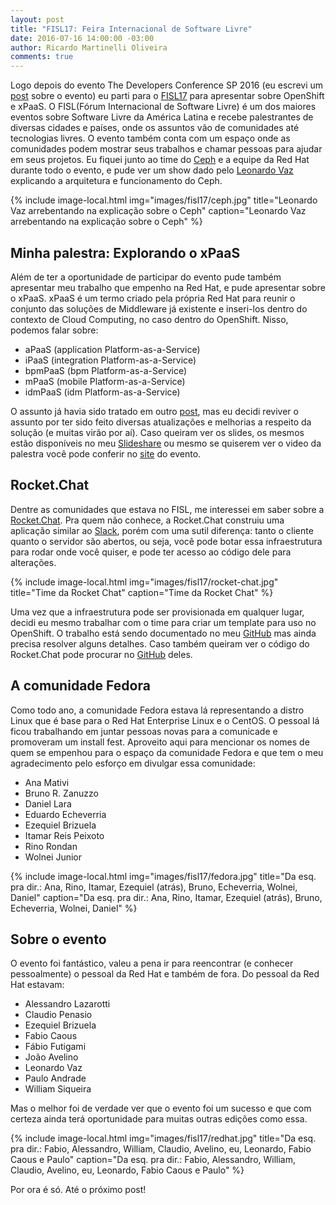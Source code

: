 ```yaml
---
layout: post
title: "FISL17: Feira Internacional de Software Livre"
date: 2016-07-16 14:00:00 -03:00
author: Ricardo Martinelli Oliveira
comments: true
---
```

Logo depois do evento The Developers Conference SP 2016 (eu escrevi um [post][tdc-post] sobre o evento) eu 
parti para o [FISL17][fisl17-site] para apresentar sobre OpenShift e xPaaS. O FISL(Fórum Internacional de Software Livre)
é um dos maiores eventos sobre Software Livre da América Latina e recebe palestrantes de diversas cidades e países,
onde os assuntos vão de comunidades até tecnologias livres. O evento também conta com um espaço onde as
comunidades podem mostrar seus trabalhos e chamar pessoas para ajudar em seus projetos.
Eu fiquei junto ao time do [Ceph][ceph-site] e a equipe da Red Hat durante todo o evento, e pude ver um show
dado pelo [Leonardo Vaz][lvaz-linkedin] explicando a arquitetura e funcionamento do Ceph.

{% include image-local.html
        img="images/fisl17/ceph.jpg"
        title="Leonardo Vaz arrebentando na explicação sobre o Ceph"
        caption="Leonardo Vaz arrebentando na explicação sobre o Ceph" %}

Minha palestra: Explorando o xPaaS
----------------------------------
Além de ter a oportunidade de participar do evento pude também apresentar meu trabalho que empenho na Red
Hat, e pude apresentar sobre o xPaaS. xPaaS é um termo criado pela própria Red Hat para reunir o conjunto
das soluções de Middleware já existente e inseri-los dentro do contexto de Cloud Computing, no caso dentro
do OpenShift. Nisso, podemos falar sobre:

* aPaaS (application Platform-as-a-Service)
* iPaaS (integration Platform-as-a-Service)
* bpmPaaS (bpm Platform-as-a-Service)
* mPaaS (mobile Platform-as-a-Service)
* idmPaaS (idm Platform-as-a-Service)

O assunto já havia sido tratado em outro [post][xpaas-post], mas eu decidi reviver o assunto por ter sido
feito diversas atualizações e melhorias a respeito da solução (e muitas virão por aí). Caso queiram ver os
slides, os mesmos estão disponíveis no meu [Slideshare][xpaas-slides] ou mesmo se quiserem ver o video da
palestra você pode conferir no [site][video-xpaas] do evento.

Rocket.Chat
-----------
Dentre as comunidades que estava no FISL, me interessei em saber sobre a [Rocket.Chat][rocketchat-site].
Pra quem não conhece, a Rocket.Chat construiu uma aplicação similar ao [Slack][slack-site], porém com uma
sutil diferença: tanto o cliente quanto o servidor são abertos, ou seja, você pode botar essa infraestrutura
para rodar onde você quiser, e pode ter acesso ao código dele para alterações.

{% include image-local.html
        img="images/fisl17/rocket-chat.jpg"
        title="Time da Rocket Chat"
        caption="Time da Rocket Chat" %}
        
Uma vez que a infraestrutura pode ser provisionada em qualquer lugar, decidi eu mesmo trabalhar com o time para
criar um template para uso no OpenShift. O trabalho está sendo documentado no meu [GitHub][rocketchat-openshift-repo]
 mas ainda precisa resolver alguns detalhes. Caso também queiram ver o código do Rocket.Chat pode procurar no
 [GitHub][rocketchat-repo] deles. 

A comunidade Fedora
-------------------
Como todo ano, a comunidade Fedora estava lá representando a distro Linux que é base para o Red Hat Enterprise Linux
e o CentOS. O pessoal lá ficou trabalhando em juntar pessoas novas para a comunicade e promoveram um install fest.
Aproveito aqui para mencionar os nomes de quem se empenhou para o espaço da comunidade Fedora e que tem o meu
agradecimento pelo esforço em divulgar essa comunidade:

* Ana Mativi
* Bruno R. Zanuzzo
* Daniel Lara
* Eduardo Echeverria
* Ezequiel Brizuela
* Itamar Reis Peixoto
* Rino Rondan
* Wolnei Junior

{% include image-local.html
        img="images/fisl17/fedora.jpg"
        title="Da esq. pra dir.: Ana, Rino, Itamar, Ezequiel (atrás), Bruno, Echeverria, Wolnei, Daniel"
        caption="Da esq. pra dir.: Ana, Rino, Itamar, Ezequiel (atrás), Bruno, Echeverria, Wolnei, Daniel" %}

Sobre o evento
--------------
O evento foi fantástico, valeu a pena ir para reencontrar (e conhecer pessoalmente) o pessoal da Red Hat e também
de fora. Do pessoal da Red Hat estavam:

* Alessandro Lazarotti
* Claudio Penasio
* Ezequiel Brizuela
* Fabio Caous
* Fábio Futigami
* João Avelino
* Leonardo Vaz
* Paulo Andrade
* William Siqueira

Mas o melhor foi de verdade ver que o evento foi um sucesso e que com certeza ainda terá oportunidade para muitas
outras edições como essa.

{% include image-local.html
        img="images/fisl17/redhat.jpg"
        title="Da esq. pra dir.: Fabio, Alessandro, William, Claudio, Avelino, eu, Leonardo, Fabio Caous e Paulo"
        caption="Da esq. pra dir.: Fabio, Alessandro, William, Claudio, Avelino, eu, Leonardo, Fabio Caous e Paulo" %}
        
Por ora é só. Até o próximo post!

[tdc-post]: https://rimolive.github.io/aprendendo-cloud-computing/2016/07/the-developers-conference-sp
[fisl17-site]: http://softwarelivre.org/fisl17
[ceph-site]: http://ceph.com/
[lvaz-linkedin]: https://www.linkedin.com/in/leonardovaz
[xpaas-post]: https://rimolive.github.io/aprendendo-cloud-computing/2014/05/xpaas-nova-geracao-de-servicos-na-nuvem
[xpaas-slides]: http://www.slideshare.net/rimolive/exporando-xpaas8
[video-xpaas]: http://hemingway.softwarelivre.org/fisl17/41c/sala41c-high-201607151901.ogv
[rocketchat-site]: https://rocket.chat/
[rocketchat-openshift-repo]: https://github.com/rimolive/rocketchat-openshift
[rocketchat-repo]: https://github.com/Rocket.Chat
[slack-site]: https://slack.com/
